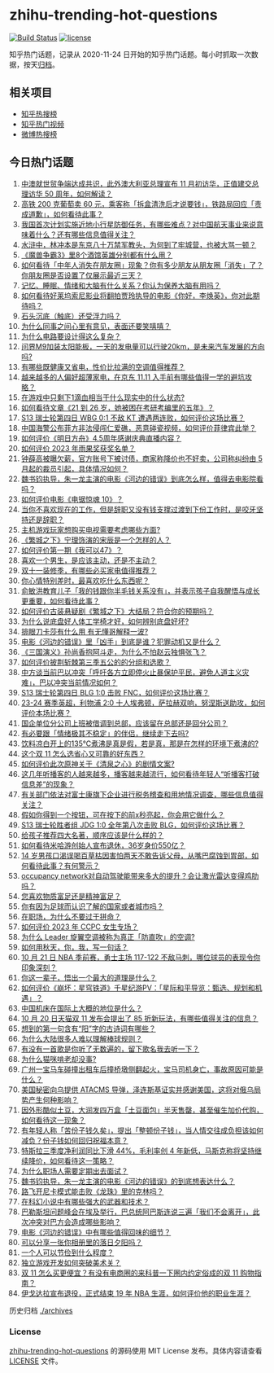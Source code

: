 # zhihu-trending-hot-questions

[![Build Status](https://github.com/justjavac/zhihu-trending-hot-questions/workflows/ci/badge.svg?branch=master)](https://github.com/justjavac/zhihu-trending-hot-questions/actions)
[![license](https://img.shields.io/github/license/justjavac/zhihu-trending-hot-questions)](https://github.com/justjavac/zhihu-trending-hot-questions/blob/master/LICENSE)

知乎热门话题，记录从 2020-11-24
日开始的知乎热门话题。每小时抓取一次数据，按天[归档](./archives)。

## 相关项目

- [知乎热搜榜](https://github.com/justjavac/zhihu-trending-top-search)
- [知乎热门视频](https://github.com/justjavac/zhihu-trending-hot-video)
- [微博热搜榜](https://github.com/justjavac/weibo-trending-hot-search)

## 今日热门话题

<!-- BEGIN -->
<!-- 最后更新时间 Mon Oct 23 2023 09:09:00 GMT+0800 (China Standard Time) -->

1. [中澳就世贸争端达成共识，此外澳大利亚总理宣布 11 月初访华，正值建交总理访华 50 周年，如何解读？](https://www.zhihu.com/question/627280921)
1. [高铁 200 克葡萄卖 60 元，乘客称「拆盒清洗后才说要钱」，铁路局回应「责成道歉」，如何看待此事？](https://www.zhihu.com/question/627284973)
1. [我国首次计划实施近地小行星防御任务，有哪些难点？对中国航天事业来说意味着什么？还有哪些信息值得关注？](https://www.zhihu.com/question/627295287)
1. [水浒中，林冲本是东京八十万禁军教头，为何到了牢城营，也被大骂一顿？](https://www.zhihu.com/question/624361890)
1. [《魔兽争霸3》里8个酒馆英雄分别都有什么用？](https://www.zhihu.com/question/625745260)
1. [如何看待「中年人消失在朋友圈」现象？你有多少朋友从朋友圈「消失」了？你朋友圈是否设置了仅展示最近三天？](https://www.zhihu.com/question/626821550)
1. [记忆、睡眠、情绪和大脑有什么关系？你认为保养大脑有用吗？](https://www.zhihu.com/question/622184324)
1. [如何看待好莱坞索尼影业将翻拍贾玲执导的电影《你好，李焕英》，你对此期待吗？](https://www.zhihu.com/question/626801422)
1. [石头沉底（触底）还受浮力吗？](https://www.zhihu.com/question/614235009)
1. [为什么同事之间心里有意见，表面还要笑嘻嘻？](https://www.zhihu.com/question/623430771)
1. [为什么电路要设计得这么复杂？](https://www.zhihu.com/question/492885806)
1. [问界M9加装太阳能板，一天的发电量可以行驶20km，是未来汽车发展的方向吗?](https://www.zhihu.com/question/626260303)
1. [有哪些既健康又省电，性价比拉满的空调值得推荐？](https://www.zhihu.com/question/626805114)
1. [越来越多的人偏好超薄家电，在京东 11.11 入手前有哪些值得一学的避坑攻略？](https://www.zhihu.com/question/626785985)
1. [在游戏中只剩下1滴血相当于什么现实中的什么状态?](https://www.zhihu.com/question/626966766)
1. [如何看待文章《21 到 26 岁，她被困在考研考编里的五年》？](https://www.zhihu.com/question/623246805)
1. [S13 瑞士轮第四日 WBG 0:1 不敌 KT 遭遇两连败，如何评价这场比赛？](https://www.zhihu.com/question/627295591)
1. [中国海警公布菲方非法侵闯仁爱礁，恶意碰瓷视频，如何评价菲律宾此举？](https://www.zhihu.com/question/627281624)
1. [如何评价《明日方舟》4.5周年感谢庆典直播内容？](https://www.zhihu.com/question/626449470)
1. [如何评价 2023 年雨果奖获奖名单？](https://www.zhihu.com/question/627260704)
1. [钟薛高被曝欠薪，官方账号下被讨债，商家称降价也不好卖，公司称纠纷由 5 月起的裁员引起，具体情况如何？](https://www.zhihu.com/question/627072174)
1. [魏书钧执导，朱一龙主演的电影《河边的错误》到底怎么样，值得去电影院看吗？](https://www.zhihu.com/question/627259972)
1. [如何评价电影《电锯惊魂 10》？](https://www.zhihu.com/question/624426560)
1. [当你不喜欢现在的工作，但是辞职又没有钱支撑过渡到下份工作时，是咬牙坚持还是辞职？](https://www.zhihu.com/question/622549911)
1. [主机游戏玩家想购买电视需要考虑哪些方面?](https://www.zhihu.com/question/626824338)
1. [《繁城之下》宁理饰演的宋辰是一个怎样的人？](https://www.zhihu.com/question/625981791)
1. [如何评价第一期《我可以47》？](https://www.zhihu.com/question/627170227)
1. [喜欢一个男生，是应该主动，还是不主动？](https://www.zhihu.com/question/624355499)
1. [双十一装修季，有哪些必买家电值得推荐？](https://www.zhihu.com/question/626349733)
1. [你心情特别差时，最喜欢吃什么东西呢？](https://www.zhihu.com/question/621880083)
1. [俞敏洪教育儿子「我的钱跟你半毛钱关系没有」，并表示孩子自我醒悟与成长更重要，如何看待此事？](https://www.zhihu.com/question/627265031)
1. [如何评价古装悬疑剧《繁城之下》大结局？符合你的预期吗？](https://www.zhihu.com/question/627295826)
1. [为什么说底盘好人体工学椅才好，如何辨别底盘好坏?](https://www.zhihu.com/question/627023321)
1. [排眼刀卡莎有什么用 有无懂哥解释一波?](https://www.zhihu.com/question/627051734)
1. [电影《河边的错误》里「凶手」到底是谁？犯罪动机又是什么？](https://www.zhihu.com/question/626979682)
1. [《三国演义》孙尚香抱阿斗走，为什么不怕赵云独惧张飞？](https://www.zhihu.com/question/558994024)
1. [如何评价披荆斩棘第三季五公的的分组和选歌？](https://www.zhihu.com/question/626993487)
1. [中方谈当前巴以冲突「呼吁各方立即停火止暴保护平民，避免人道主义灾难」，巴以冲突当前情况如何？](https://www.zhihu.com/question/627005681)
1. [S13 瑞士轮第四日 BLG 1:0 击败 FNC，如何评价这场比赛？](https://www.zhihu.com/question/627294107)
1. [23-24 赛季英超，利物浦 2:0 十人埃弗顿，萨拉赫双响，努涅斯送助攻，如何评价本场比赛？](https://www.zhihu.com/question/627198358)
1. [国企单位分公司上班被借调到总部，应该留在总部还是回分公司？](https://www.zhihu.com/question/625894641)
1. [有必要跟「情绪极其不稳定」的伴侣，继续走下去吗?](https://www.zhihu.com/question/626310711)
1. [饮料凉白开上的135℃煮沸是真是假，若是真，那是在怎样的环境下煮沸的?](https://www.zhihu.com/question/465464399)
1. [这个双 11 怎么选省心又可靠的好东西？](https://www.zhihu.com/question/626917331)
1. [如何评价此次原神关于《清泉之心》的剧情文案?](https://www.zhihu.com/question/626579399)
1. [这几年听播客的人越来越多，播客越来越流行，如何看待年轻人“听播客打破信息差”的现象？](https://www.zhihu.com/question/626958156)
1. [有关部门依法对富士康旗下企业进行税务稽查和用地情况调查，哪些信息值得关注？](https://www.zhihu.com/question/627262398)
1. [假如你得到一个按钮，可在按下的前x秒亮起，你会用它做什么？](https://www.zhihu.com/question/620391611)
1. [S13 瑞士轮胜者组 JDG 1:0 全年第八次击败 BLG，如何评价这场比赛？](https://www.zhihu.com/question/627050693)
1. [给孩子推荐四大名著，顺序应该是什么样的？](https://www.zhihu.com/question/627143508)
1. [如何看待米哈游创始人宣布退休，36岁身价550亿？](https://www.zhihu.com/question/627024995)
1. [14 岁男孩口渴误喝百草枯因害怕两天不敢告诉父母，从嘴巴腐蚀到胃部，如何看待此事？有何警示？](https://www.zhihu.com/question/626969119)
1. [occupancy network对自动驾驶能带来多大的提升？会让激光雷达变得鸡肋吗？](https://www.zhihu.com/question/614057120)
1. [您喜欢物质富足还是精神富足？](https://www.zhihu.com/question/625174731)
1. [你有因为足球而认识了解的国家或者城市吗？](https://www.zhihu.com/question/622283363)
1. [在职场，为什么不要过于拼命？](https://www.zhihu.com/question/625634171)
1. [如何评价 2023 年 CCPC 女生专场？](https://www.zhihu.com/question/626823770)
1. [为什么 Leader 旋翼空调被称为真正「防直吹」的空调?](https://www.zhihu.com/question/626974749)
1. [如何用秋天，你，我，写一句话？](https://www.zhihu.com/question/623759551)
1. [10 月 21 日 NBA 季前赛，勇士主场 117-122 不敌马刺，哪位球员的表现令你印象深刻？](https://www.zhihu.com/question/627146546)
1. [你这一辈子，悟出一个最大的道理是什么？](https://www.zhihu.com/question/594514025)
1. [如何评价《崩坏：星穹铁道》千星纪游PV：「星际和平导览：甄选、规划和机遇」？](https://www.zhihu.com/question/627272010)
1. [中国机床在国际上大概的地位是什么？](https://www.zhihu.com/question/455513991)
1. [10 月 20 日天猫双 11 发布会提出了 85 折新玩法，有哪些值得关注的信息？](https://www.zhihu.com/question/626917543)
1. [想到的第一句含有“阳”字的古诗词有哪些？](https://www.zhihu.com/question/627264474)
1. [为什么大陆很多人难以理解棒球规则？](https://www.zhihu.com/question/623672724)
1. [有没有一首歌是你听了无数遍的，留下歌名我去听一下？](https://www.zhihu.com/question/622425677)
1. [为什么猫咪啃老却没事?](https://www.zhihu.com/question/626213523)
1. [广州一宝马车碰撞出租车后撞桥墩侧翻起火，宝马司机身亡，事故原因可能是什么？](https://www.zhihu.com/question/626787978)
1. [美国秘密向乌提供 ATACMS 导弹，泽连斯基证实并感谢美国，这将对俄乌局势产生何种影响？](https://www.zhihu.com/question/626636474)
1. [因外形酷似土豆，大润发四万盒「土豆面包」半天售罄，甚至催生加价代购，如何看待这一现象？](https://www.zhihu.com/question/626808734)
1. [有年轻人称「苦份子钱久矣」，提出「整顿份子钱」，当人情交往成负担该如何减负？份子钱如何回归祝福本意？](https://www.zhihu.com/question/626801188)
1. [特斯拉三季度净利润同比下滑 44%，毛利率创 4 年新低，马斯克称将坚持继续降价，如何看待这一策略？](https://www.zhihu.com/question/626901506)
1. [为什么职场人需要定期出去面试？](https://www.zhihu.com/question/626700685)
1. [魏书钧执导，朱一龙主演的电影《河边的错误》的到底想表达什么？](https://www.zhihu.com/question/626979862)
1. [路飞开尼卡模式能击败《龙珠》里的克林吗？](https://www.zhihu.com/question/625905145)
1. [在科幻小说中有哪些强大的武器和技术？](https://www.zhihu.com/question/63739674)
1. [巴勒斯坦问题峰会在埃及举行，巴总统阿巴斯连说三遍「我们不会离开」，此次冲突对巴方会造成哪些影响？](https://www.zhihu.com/question/627270115)
1. [电影《河边的错误》中有哪些值得回味的细节？](https://www.zhihu.com/question/626979503)
1. [可以分享一张你相册里的落日夕阳吗？](https://www.zhihu.com/question/625582631)
1. [一个人可以节俭到什么程度？](https://www.zhihu.com/question/301201332)
1. [独立游戏开发如何突破美术关？](https://www.zhihu.com/question/304592543)
1. [双 11 怎么买更便宜？有没有电商圈的来科普一下圈内约定俗成的双 11 购物指南？](https://www.zhihu.com/question/627005450)
1. [伊戈达拉宣布退役，正式结束 19 年 NBA 生涯，如何评价他的职业生涯？](https://www.zhihu.com/question/627072172)

<!-- END -->

历史归档 [./archives](./archives)

### License

[zhihu-trending-hot-questions](https://github.com/justjavac/zhihu-trending-hot-questions)
的源码使用 MIT License 发布。具体内容请查看 [LICENSE](./LICENSE) 文件。
